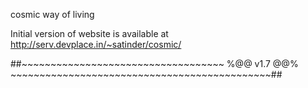 
cosmic way of living


Initial version of website is available at http://serv.devplace.in/~satinder/cosmic/

##~~~~~~~~~~~~~~~~~~~~~~~~~~~~~~~~~~~ %@@  v1.7  @@%  ~~~~~~~~~~~~~~~~~~~~~~~~~~~~~~~~~~~~~~~~~~~~~##
